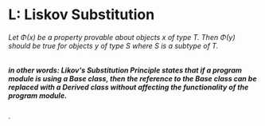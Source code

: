 # L: Liskov Substitution

###### Let _Φ\(x\) be a property provable about objects x of type T_. Then _Φ\(y\) should be true for objects y of type S where S is a subtype of T._

##### in other words: Likov's Substitution Principle states that if a program module is using a Base class, then the reference to the Base class can be replaced with a Derived class without affecting the functionality of the program module.
.



